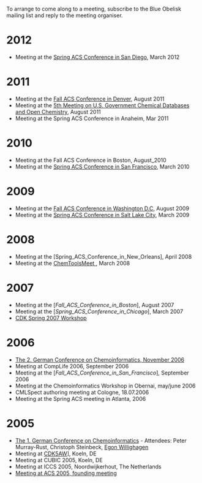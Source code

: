 To arrange to come along to a meeting, subscribe to the Blue Obelisk mailing list and reply to the meeting organiser. 

# 2012

  * Meeting at the [Spring ACS Conference in San Diego](meetings/sandiego2012.md), March 2012 

# 2011

  * Meeting at the [Fall ACS Conference in Denver](meetings/denver2011.md), August 2011 
  * Meeting at the [5th Meeting on U.S. Government Chemical Databases and Open Chemistry](meetings/usgov.md), August 2011 
  * Meeting at the Spring ACS Conference in Anaheim, Mar 2011 

# 2010

  * Meeting at the Fall ACS Conference in Boston, August_2010
  * Meeting at the [Spring ACS Conference in San Francisco](meetings/sanfran2010.md), March 2010 

# 2009

  * Meeting at the [Fall ACS Conference in Washington D.C](meetings/washington2009.md), August 2009 
  * Meeting at the [Spring ACS Conference in Salt Lake City](meetings/saltlakecity2009.md), March 2009 

# 2008

  * Meeting at the [Spring_ACS_Conference_in_New_Orleans], April 2008 
  * Meeting at the [ ChemToolsMeet ](_ChemToolsMeet_March_08_), March 2008 

# 2007

  * Meeting at the [_Fall_ACS_Conference_in_Boston_], August 2007 
  * Meeting at the [_Spring_ACS_Conference_in_Chicago_], March 2007 
  * [CDK Spring 2007 Workshop](http://almost.cubic.uni-koeln.de/cdk/cdk_top/events/early2007/)

# 2006

  * [The 2. German Conference on Chemoinformatics, November 2006](http://scholle.oc.uni-kiel.de/users/cic/tagungen/workshop06/index.html)
  * Meeting at CompLife 2006, September 2006 
  * Meeting at the [_Fall_ACS_Conference_in_San_Francisco_], September 2006 
  * Meeting at the Chemoinformatics Workshop in Obernai, may/june 2006 
  * CMLSpect authoring meeting at Cologne, 18.07.2006 
  * Meeting at the Spring ACS meeting in Atlanta, 2006 

# 2005

  * [The 1. German Conference on Chemoinformatics](http://www.cic-workshop.de) \- Attendees: Peter Murray-Rust, Christoph Steinbeck, [Egon Willighagen](http://chem-bla-ics.blogspot.com/2005/11/going-to-german-chemoinformatics.html)
  * Meeting at [CDK5AW](http://almost.cubic.uni-koeln.de/cdk/cdk_top/events/cdk5yearworkshop/)], Koeln, DE 
  * Meeting at CUBIC 2005, Koeln, DE 
  * Meeting at ICCS 2005, Noordwijkerhout, The Netherlands 
  * [Meeting at ACS 2005, founding meeting](http://almost.cubic.uni-koeln.de/jrg/pictures/blueobeliskfolder/blueobelisk/view)
